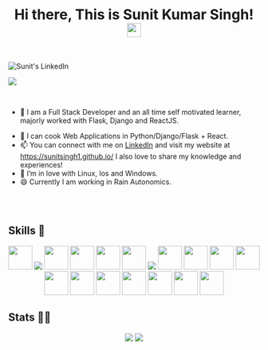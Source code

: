 <!---
sunitsingh1/sunitsingh1 is a ✨ special ✨ repository because its `README.md` (this file) appears on your GitHub profile.
You can click the Preview link to take a look at your changes.
--->
<h1 align="center">
  Hi there, This is Sunit Kumar Singh!
  <img src="https://media.giphy.com/media/hvRJCLFzcasrR4ia7z/giphy.gif" width="28">
</h1>

<br />

<p align="center">
<!--   <a href="https://www.youtube.com/channel/UCr8iAGGDg9gFosQWQpcKfRA">
    <img align="left" alt="DevJunction Youtube Channel" title="Views to my Youtube Channel" src="https://img.shields.io/youtube/channel/views/UCr8iAGGDg9gFosQWQpcKfRA?color=red&label=Views&logo=youtube&logoColor=red&style=for-the-badge" />
  </a> -->
  <a href="https://www.linkedin.com/in/sunit-kumar-singh-a3231a14b/">
    <img align="left" alt="Sunit's LinkedIn" title="My LinkedIn Followers" src="https://img.shields.io/badge/LinkedIn-5K-blue?color=blue&label=LinkedIn&logo=linkedin&logoColor=white&style=for-the-badge" />
  </a>
<!--   <a href="https://discord.gg/9YnpgB8Rv5">
    <img align="left" alt="Gaurav's Discord" title="My Discord Server" src="https://img.shields.io/discord/776033204171046952?color=mint&label=Discord&logo=discord&logoColor=white&style=for-the-badge" />
  </a> -->
<!--   <a href="https://blog.devjunction.in/">
    <img align="left" alt="DevJunction Blog" title="Blog" src="https://img.shields.io/badge/Hashnode-2962FF?style=for-the-badge&logo=hashnode&logoColor=white" />
  </a> -->
<!--   <a href="https://www.instagram.com/devjunction.in/">
    <img align="left" alt="Sunit's Instagram" title="Instagram" src="https://img.shields.io/badge/Instagram-E4405F?style=for-the-badge&logo=instagram&logoColor=white" />
  </a> -->
</p>

<br />

![](https://komarev.com/ghpvc/?username=sunitsingh1&style=flat-square&label=Profile+Visitors&color=blueviolet)

<br/>

 - 🔭 I am a Full Stack Developer and an all time self motivated learner, majorly worked with Flask, Django and ReactJS. 
<!--  - You can checkout few of mine insightful posts here on <a href="https://www.linkedin.com/in/mnamegaurav/detail/recent-activity/shares/">LinkedIn</a> -->
 - 🌱 I can cook Web Applications in Python/Django/Flask + React.
 - 📫 You can connect with me on <a href="https://www.linkedin.com/in/sunit-kumar-singh-a3231a14b/">LinkedIn</a> and visit my website at https://sunitsingh1.github.io/
         I also love to share my knowledge and experiences!
 - 👯 I’m in love with Linux, Ios and Windows.
 - 😄 Currently I am working in Rain Autonomics.


<br />
<br />

<!-- <p align="center">
  If you like what I do, maybe consider buying me a coffee.
  <br />
  <br />
  <a href="https://www.buymeacoffee.com/hamhaingaurav" target="_blank"><img src="https://cdn.buymeacoffee.com/buttons/v2/default-red.png" alt="Buy Me A Coffee" width="150" ></a>
</p>
 -->
## Skills 🤖

<p align="center">
  <code><img height="48" src="https://img.icons8.com/nolan/64/python.png" /></code>
  <code><img src="https://img.icons8.com/color/48/000000/flask.png"/></code>
  <code><img height="48" src="https://img.icons8.com/color/48/000000/django.png" /></code>
  <code><img height="48" src="https://ksr-ugc.imgix.net/assets/011/705/984/4ea78430d3ad7dc88106a7b973248ba7_original.jpg?ixlib=rb-4.0.2&crop=faces&w=1552&h=873&fit=crop&v=1463687041&auto=format&frame=1&q=92&s=16f9ae9168eecef976e5a19887afb152" /></code>
  <code><img height="48" src="https://img.icons8.com/dusk/50/000000/react.png" /></code>
  <code><img height="48" src="https://img.icons8.com/dusk/64/000000/javascript-logo.png" /></code>
<!--   <code><img height="48" src="https://img.icons8.com/color/50/000000/redux.png" /></code> -->
  <code><img src="https://img.icons8.com/color/48/000000/mongodb.png"/></code>
  <code><img height="48" src="https://img.icons8.com/color/48/000000/postgreesql.png" /></code>
  <code><img height="48" src="https://img.icons8.com/fluent/64/000000/mysql-logo.png" /></code>
<!--   <code><img height="48" src="https://img.icons8.com/color/48/000000/redis.png" /></code> -->
<!--   <code><img height="48" src="https://img.stackshare.io/service/1075/celery.png" /></code> -->
<!--   <code><img height="48" src="https://img.icons8.com/color/48/000000/firebase.png" /></code> -->
  <code><img height="48" src="https://img.icons8.com/dusk/50/000000/api.png" /></code>
  <code><img height="48" src="https://img.icons8.com/nolan/48/linux--v2.png" /></code>
  <code><img height="48" src="https://img.icons8.com/color/48/000000/amazon-web-services.png" /></code>
  <code><img height="48" src="https://img.icons8.com/color/48/000000/bootstrap.png" /></code>
  <code><img height="48" src="https://img.icons8.com/color/50/000000/material-ui.png" /></code>
  <code><img height="48" src="https://img.icons8.com/dusk/50/000000/css3.png" /></code>
  <code><img height="48" src="https://img.icons8.com/dusk/50/000000/html-5.png" /></code>
  <code><img height="48" src="https://img.icons8.com/color/48/000000/nginx.png" /></code>
  <code><img height="48" src="https://img.icons8.com/nolan/64/sql.png" /></code>
</p>

## Stats 👨‍💻
<p align="center"><img align='center' src='https://github-readme-stats.vercel.app/api/top-langs?username=sunitsingh1&show_icons=true&theme=radical'/>
<img align='center' src='https://github-readme-stats.vercel.app/api?username=sunitsingh1&show_icons=true&theme=radical'/></p>
